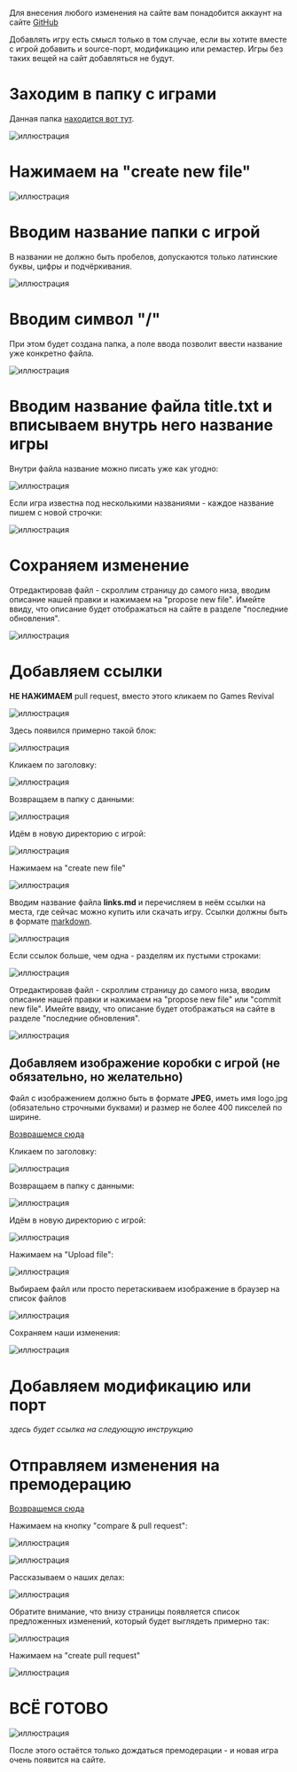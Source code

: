 Для внесения любого изменения на сайте вам понадобится аккаунт на сайте [GitHub](https://github.com/)

Добавлять игру есть смысл только в том случае, если вы хотите вместе с игрой добавить и source-порт, модификацию или ремастер. Игры без таких вещей на сайт добавляться не будут.

# Заходим в папку с играми

Данная папка [находится вот тут](https://github.com/Newbilius/GamesRevival/tree/master/DATA).

![иллюстрация](/MANUAL/img/games_folder.png)

# Нажимаем на "create new file"

![иллюстрация](/MANUAL/img/create_file_link_in_game.png)

# Вводим название папки с игрой

В названии не должно быть пробелов, допускаются только латинские буквы, цифры и подчёркивания.

![иллюстрация](/MANUAL/img/create_game_name1.png)

# Вводим символ "/"

При этом будет создана папка, а поле ввода позволит ввести название уже конкретно файла.

![иллюстрация](/MANUAL/img/create_game_name2.png)

# Вводим название файла **title.txt** и вписываем внутрь него название игры

Внутри файла название можно писать уже как угодно:

![иллюстрация](/MANUAL/img/create_game_name3.png)

Если игра известна под несколькими названиями - каждое название пишем с новой строчки:

![иллюстрация](/MANUAL/img/game_title_txt.png)

# Сохраняем изменение

Отредактировав файл - скроллим страницу до самого низа, вводим описание нашей правки и нажимаем на "propose new file". Имейте ввиду, что описание будет отображаться на сайте в разделе "последние обновления".

![иллюстрация](/MANUAL/img/create_game_name_complete.png)

# Добавляем ссылки

**НЕ НАЖИМАЕМ** pull request, вместо этого кликаем по Games Revival

![иллюстрация](/MANUAL/img/after_create_game_file.png)

Здесь появился примерно такой блок:

![иллюстрация](/MANUAL/img/after_create_game_file2.png)

Кликаем по заголовку:

![иллюстрация](/MANUAL/img/after_create_game_file3.png)

Возвращаем в папку с данными:

![иллюстрация](/MANUAL/img/after_create_game_file4.png)

Идём в новую директорию с игрой:

![иллюстрация](/MANUAL/img/after_create_game_file5.png)

Нажимаем на "create new file"

![иллюстрация](/MANUAL/img/create_file_link_in_game2.png)

Вводим название файла **links.md** и перечисляем в неём ссылки на места, где сейчас можно купить или скачать игру. Ссылки должны быть в формате [markdown](https://github.com/sandino/Markdown-Cheatsheet). 

![иллюстрация](/MANUAL/img/links_creating.png)

Если ссылок больше, чем одна - разделям их пустыми строками:

![иллюстрация](/MANUAL/img/links_format.png)

Отредактировав файл - скроллим страницу до самого низа, вводим описание нашей правки и нажимаем на "propose new file" или "commit new file". Имейте ввиду, что описание будет отображаться на сайте в разделе "последние обновления".

![иллюстрация](/MANUAL/img/create_file_links_complete.png)

## Добавляем изображение коробки с игрой (не обязательно, но желательно)

Файл с изображением должно быть в формате **JPEG**, иметь имя logo.jpg (обязательно строчными буквами) и размер не более 400 пикселей по ширине.

[Возвращемся сюда](https://github.com/Newbilius/GamesRevival)

Кликаем по заголовку:

![иллюстрация](/MANUAL/img/after_create_game_file3.png)

Возвращаем в папку с данными:

![иллюстрация](/MANUAL/img/after_create_game_file4.png)

Идём в новую директорию с игрой:

![иллюстрация](/MANUAL/img/after_create_game_file5.png)

Нажимаем на "Upload file":

![иллюстрация](/MANUAL/img/add_logo_1.png)

Выбираем файл или просто перетаскиваем изображение в браузер на список файлов

![иллюстрация](/MANUAL/img/add_logo_2.png)

Сохраняем наши изменения:

![иллюстрация](/MANUAL/img/add_logo_3.png)

# Добавляем модификацию или порт

*здесь будет ссылка на следующую инструкцию*

# Отправляем изменения на премодерацию

[Возвращемся сюда](https://github.com/Newbilius/GamesRevival)

Нажимаем на кнопку "compare & pull request":

![иллюстрация](/MANUAL/img/compare_and_pull.png)

![иллюстрация](/MANUAL/img/create_game_complete1.png)

Рассказываем о наших делах:

![иллюстрация](/MANUAL/img/create_game_complete2.png)

Обратите внимание, что внизу страницы появляется список предложенных изменений, который будет выглядеть примерно так:

![иллюстрация](/MANUAL/img/create_game_complete3.png)

Нажимаем на "create pull request"

![иллюстрация](/MANUAL/img/create_game_complete4.png)

# **ВСЁ ГОТОВО**

![иллюстрация](/MANUAL/img/game_creating_comple.png)

После этого остаётся только дождаться премодерации - и новая игра очень появится на сайте.
